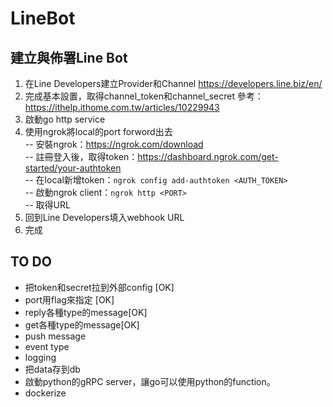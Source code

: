 # LineBot

## 建立與佈署Line Bot
1. 在Line Developers建立Provider和Channel
https://developers.line.biz/en/
2. 完成基本設置，取得channel_token和channel_secret
參考：https://ithelp.ithome.com.tw/articles/10229943
3. 啟動go http service
4. 使用ngrok將local的port forword出去  
-- 安裝ngrok：https://ngrok.com/download  
-- 註冊登入後，取得token：https://dashboard.ngrok.com/get-started/your-authtoken  
-- 在local新增token：`ngrok config add-authtoken <AUTH_TOKEN>`  
-- 啟動ngrok client：`ngrok http <PORT>`  
-- 取得URL  
5. 回到Line Developers填入webhook URL
6. 完成

## TO DO
- 把token和secret拉到外部config [OK]
- port用flag來指定 [OK]
- reply各種type的message[OK]
- get各種type的message[OK]
- push message
- event type
- logging
- 把data存到db
- 啟動python的gRPC server，讓go可以使用python的function。
- dockerize
